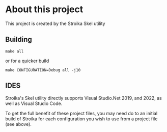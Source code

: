 # About this project

This project is created by the Stroika Skel utility

## Building

~~~
make all
~~~

or for a quicker build

~~~
make CONFIGURATION=Debug all -j10
~~~

## IDES

Stroika's Skel utility directly supports Visual Studio.Net 2019, and 2022, as well as Visual Studio Code.

To get the full benefit of these project files, you may need do to an initial build of Stroika
for each configuration you wish to use from a project file (see above).



